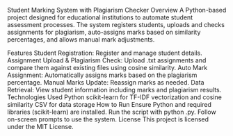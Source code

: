 Student Marking System with Plagiarism Checker
Overview
A Python-based project designed for educational institutions to automate student assessment processes. The system registers students, uploads and checks assignments for plagiarism, auto-assigns marks based on similarity percentages, and allows manual mark adjustments.

Features
Student Registration: Register and manage student details.
Assignment Upload & Plagiarism Check: Upload .txt assignments and compare them against existing files using cosine similarity.
Auto Mark Assignment: Automatically assigns marks based on the plagiarism percentage.
Manual Marks Update: Reassign marks as needed.
Data Retrieval: View student information including marks and plagiarism results.
Technologies Used
Python
scikit-learn for TF-IDF vectorization and cosine similarity
CSV for data storage
How to Run
Ensure Python and required libraries (scikit-learn) are installed.
Run the script with python <filename>.py.
Follow on-screen prompts to use the system.
License
This project is licensed under the MIT License.
